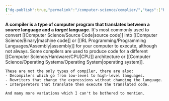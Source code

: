 ```yaml
---
{"dg-publish":true,"permalink":"/computer-science/complier/","tags":["beginner"]}
---
```


**A compiler is a type of computer program that translates between a *source* language and a *target* language.** It's most commonly used to convert [[Computer Science/Source Code\|source code]] into [[Computer Science/Binary\|machine code]] or [[IRL Programming/Programming Languages/Assembly\|assembly]] for your computer to execute, although not always. Some compilers are used to produce code for a different [[Computer Science/Hardware/CPU\|CPU]] architecture or [[Computer Science/Operating Systems/Operating System\|operating system]].

```ad-note
These are not the only types of compiler, there are also:
- Decompilers which go from low-level to high-level languages.
- Rewriters that change the expressions without changing the language. 
- Interpereters that translate then execute the translated code.

And many more variations which I can't be bothered to mention.
```
